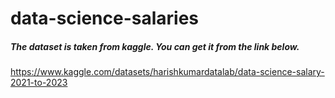 # data-science-salaries

##### The dataset is taken from kaggle. You can get it from the link below.
https://www.kaggle.com/datasets/harishkumardatalab/data-science-salary-2021-to-2023
